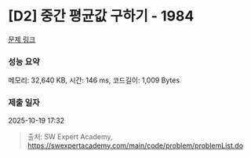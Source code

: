 # [D2] 중간 평균값 구하기 - 1984 

[문제 링크](https://swexpertacademy.com/main/code/problem/problemDetail.do?contestProbId=AV5Pw_-KAdcDFAUq) 

### 성능 요약

메모리: 32,640 KB, 시간: 146 ms, 코드길이: 1,009 Bytes

### 제출 일자

2025-10-19 17:32



> 출처: SW Expert Academy, https://swexpertacademy.com/main/code/problem/problemList.do